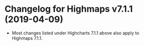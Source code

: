 # Changelog for Highmaps v7.1.1 (2019-04-09)

- Most changes listed under Highcharts 7.1.1 above also apply to Highmaps 7.1.1.
